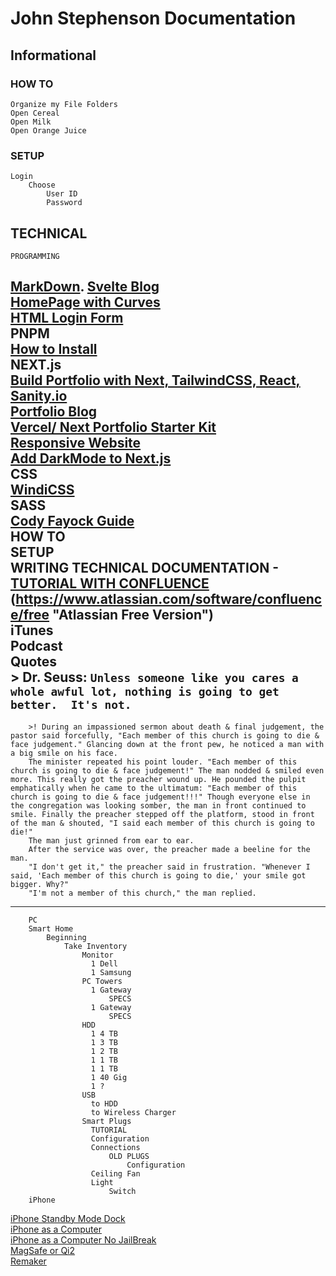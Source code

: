# John Stephenson Documentation  

## Informational
###	HOW TO
    Organize my File Folders
    Open Cereal
    Open Milk
    Open Orange Juice
### SETUP
    Login
        Choose
            User ID
            Password
## TECHNICAL
    PROGRAMMING
   [MarkDown](https://www.markdowntoolbox.com/blog/markdown-vscode-extension-a-comprehensive-guide/). 
   [Svelte Blog](https://dev.to/lissy93/sveltekit-10-build-an-blog-fetching-posts-from-your-dev-profile-29f)  
   [HomePage with Curves](https://m.youtube.com/watch?v=lPJVi797Uy0)  
   [HTML Login Form](https://m.youtube.com/watch?v=H8ThscWsQV8)  
      PNPM  
      [How to Install](https://dev.to/adiatiayu/how-to-install-pnpm-with-npm-on-windows-11-5gbn)  
    NEXT.js  
    [Build Portfolio with Next, TailwindCSS, React, Sanity.io](https://m.youtube.com/watch?v=urgi2iz9P6U)  
    [Portfolio Blog](https://vercel.com/templates/next.js/nextjs-portfolio)  
    [Vercel/ Next Portfolio Starter Kit](https://vercel.com/new/templates/next.js/portfolio-starter-kit)  
    [Responsive Website](https://m.youtube.com/watch?v=HVyct9EUNP8)  
    [Add DarkMode to Next.js](https://medium.com/@--andrewnelson/add-a-dark-mode-toggle-to-your-nextjs-react-app-375b230a4c27)  
    CSS  
      [WindiCSS](https://windicss.org/guide/)  
    SASS  
      [Cody Fayock Guide](https://www.freecodecamp.org/news/how-to-use-sass-with-css-modules-in-next-js/)  
    HOW TO  
    SETUP  
        WRITING TECHNICAL DOCUMENTATION -   [TUTORIAL WITH CONFLUENCE](https://www.atlassian.com "Main Page")  
            (https://www.atlassian.com/software/confluence/free "Atlassian Free Version")  
        iTunes  
            Podcast  
        Quotes  
        > Dr. Seuss: `Unless someone like you cares a whole awful lot, nothing is going to get better.  It's not.`  
---
        >! During an impassioned sermon about death & final judgement, the pastor said forcefully, "Each member of this church is going to die & face judgement." Glancing down at the front pew, he noticed a man with a big smile on his face.   
        The minister repeated his point louder. "Each member of this church is going to die & face judgement!" The man nodded & smiled even more. This really got the preacher wound up. He pounded the pulpit emphatically when he came to the ultimatum: "Each member of this church is going to die & face judgement!!!" Though everyone else in the congregation was looking somber, the man in front continued to smile. Finally the preacher stepped off the platform, stood in front of the man & shouted, "I said each member of this church is going to die!"   
        The man just grinned from ear to ear.   
        After the service was over, the preacher made a beeline for the man.   
        "I don't get it," the preacher said in frustration. "Whenever I said, 'Each member of this church is going to die,' your smile got bigger. Why?"   
        "I'm not a member of this church," the man replied.
---
        PC  
        Smart Home  
            Beginning  
                Take Inventory  
                    Monitor  
                      1 Dell  
                      1 Samsung  
                    PC Towers  
                      1 Gateway  
                          SPECS  
                      1 Gateway  
                          SPECS  
                    HDD  
                      1 4 TB  
                      1 3 TB  
                      1 2 TB  
                      1 1 TB  
                      1 1 TB  
                      1 40 Gig  
                      1 ?  
                    USB  
                      to HDD  
                      to Wireless Charger  
                    Smart Plugs  
                      TUTORIAL  
                      Configuration  
                      Connections  
                          OLD PLUGS  
                              Configuration  
                      Ceiling Fan  
                      Light  
                          Switch  
        iPhone  
[iPhone Standby Mode Dock](https://makerworld.com/en/models/615378#profileId-538769)  
        [iPhone as a Computer](https://www.ipodhacks142.com/how-to-install-full-mac-os-x-on-the-iphone-or-ipad-using-utm-no-jailbreak/)  
        [iPhone as a Computer No JailBreak](https://www.ipodhacks142.com/how-to-install-any-tweaked-hacked-app-ipa-on-ios-13-using-altstore-no-revoke-no-jailbreak/)  
        [MagSafe or Qi2](https://www.macworld.com/article/2128673/what-is-qi2-is-qi2-iphone-wireless-charging-better-than-magsafe.html)  
        [Remaker](https://remarkable.com/)
